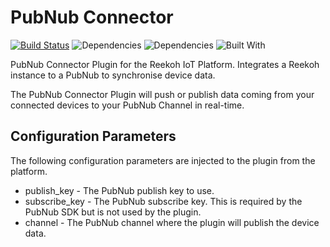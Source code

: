 # PubNub Connector

[![Build Status](https://travis-ci.org/Reekoh/pubnub-connector.svg)](https://travis-ci.org/Reekoh/pubnub-connector)
![Dependencies](https://img.shields.io/david/Reekoh/pubnub-connector.svg)
![Dependencies](https://img.shields.io/david/dev/Reekoh/pubnub-connector.svg)
![Built With](https://img.shields.io/badge/built%20with-gulp-red.svg)

PubNub Connector Plugin for the Reekoh IoT Platform. Integrates a Reekoh instance to a PubNub to synchronise device data.

The PubNub Connector Plugin will push or publish data coming from your connected devices to your PubNub Channel in real-time.

## Configuration Parameters

The following configuration parameters are injected to the plugin from the platform.

* publish_key - The PubNub publish key to use.
* subscribe_key - The PubNub subscribe key. This is required by the PubNub SDK but is not used by the plugin.
* channel - The PubNub channel where the plugin will publish the device data.

